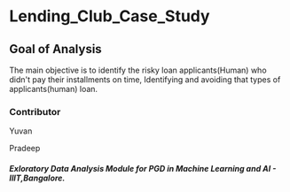 # Lending_Club_Case_Study

## Goal of Analysis

The main objective is to identify the risky loan applicants(Human) who didn't pay their installments on time,
Identifying and avoiding that types of applicants(human) loan.

### Contributor

Yuvan 

Pradeep




##### Exloratory Data Analysis Module for PGD in Machine Learning and AI - IIIT,Bangalore.

